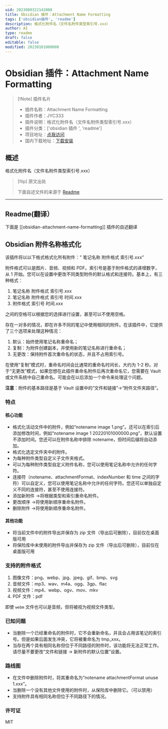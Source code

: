 ```yaml
---
uid: 2023080322142008
title: Obsidian 插件：Attachment Name Formatting
tags: ['obsidian插件', 'readme']
description: 格式化附件名（文件名附件类型索引号.xxx）
author: AI
type: readme
draft: false
editable: false
modified: 20230101000000
---
```


# Obsidian 插件：Attachment Name Formatting

> [!Note] 插件名片
> - 插件名称：Attachment Name Formatting
> - 插件作者：JYC333
> - 插件说明：格式化附件名（文件名附件类型索引号.xxx）
> - 插件分类：['obsidian 插件 ', 'readme']
> - 项目地址：[点我访问](https://github.com/JYC333/obsidian-attachment-name-formatting)
> - 国内下载地址：[下载安装](https://pkmer.cn/products/plugin/pluginMarket/?obsidian-attachment-name-formatting)

## 概述

格式化附件名（文件名附件类型索引号.xxx）

> [!tip] 原文出处
>
>下面自述文件的来源于 [Readme](https://ghproxy.net/https://raw.githubusercontent.com/JYC333/obsidian-attachment-name-formatting/master/README.md)
>

---

## Readme(翻译）

下面是 [[obsidian-attachment-name-formatting]] 插件的自述翻译

## Obsidian 附件名称格式化

该插件将以以下格式格式化所有附件：" 笔记名称 附件格式 索引号.xxx"

附件格式可以是图片、音频、视频和 PDF。索引号是基于附件格式的递增数字，从 1 开始。您可以在设置中更改不同类型附件的默认格式和连接符。基本上，有三种格式：

1. 笔记名称 附件格式 索引号.xxx
2. 笔记名称 附件格式 索引号 时间.xxx
3. 附件格式 索引号 时间.xxx

之间的空格可以根据您的选择进行设置，甚至可以不使用空格。

存在一对多的情况，即在许多不同的笔记中使用相同的附件。在该插件中，它提供了三个选项来处理这种情况：

1. 默认：始终使用笔记名称重命名；
2. 复制：为附件创建副本，并使用新的笔记名称进行重命名；
3. 无更改：保持附件首次重命名的状态，并且不占用索引号。

在使用“复制”模式时，重命名时间会比通常的重命名时间长，大约为 1-2 秒。对于“无更改”模式，如果您想在此插件重命名附件后再次重命名它，您需要在 Vault 或文件系统中自己重命名。可能会在以后添加一个命令来处理这个问题。

**注意**：附件的基本路径是基于 Vault 设置中的“文件和链接”->“附件文件夹路径”。

### 特点

#### 核心功能

- 格式化活动文件中的附件，例如“notename image 1.png”。还可以在索引后添加修改时间，例如“notename image 1 20220101000000.png”，默认设置不添加时间。您还可以在附件名称中排除 notename，但时间后缀将自动添加。
- 格式化选定文件夹中的附件。
- 为每种附件类型自定义子文件夹格式。
- 可以为每种附件类型自定义附件名称，您可以使用笔记名称中允许的任何字符。
- 连接符（notename、attachmentFormat、indexNumber 和 time 之间的字符）可以自定义，您可以使用笔记名称中允许的任何字符。您还可以单独自定义不同的连接符，甚至不使用连接符。
- 添加新附件 ->将根据类型和索引重命名附件。
- 更改顺序 ->将使用新顺序重命名附件。
- 删除附件 ->将使用新顺序重命名附件。

#### 其他功能

- 将当前文件中的附件导出并保存为 zip 文件（导出后可删除），目前仅在桌面版可用
- 将保险库中未使用的附件导出并保存为 zip 文件（导出后可删除），目前仅在桌面版可用

### 支持的附件格式

1. 图像文件：png、webp、jpg、jpeg、gif、bmp、svg
2. 音频文件：mp3、wav、m4a、ogg、3gp、flac
3. 视频文件：mp4、webp、ogv、mov、mkv
4. PDF 文件：pdf

即使 `webm` 文件也可以是音频，但将被视为视频文件类型。

### 已知问题

- 当删除一个已经重命名的附件时，它不会重新命名，并且会占用该笔记的索引号。但是如果后面发生冲突，它将被重命名为 tmp_xxx。
- 当存在两个具有相同名称但位于不同路径的附件时，该功能将无法正常工作。请尽量不要更改“文件和链接 -> 新附件的默认位置”设置。

### 路线图

- 在文件中删除附件时，将其重命名为“notename attachmentFormat unuse 1.xxx”。
- 当删除一个没有其他文件使用的附件时，从保险库中删除它。（可以禁用）
- 支持附件具有相同名称但位于不同路径下的情况。

### 许可证

MIT
